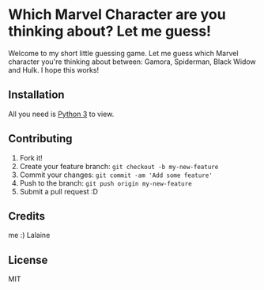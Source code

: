 # Which Marvel Character are you thinking about? Let me guess!

Welcome to my short little guessing game. Let me guess which Marvel character you're thinking about between: Gamora, Spiderman, Black Widow and Hulk. I hope this works!

## Installation

All you need is [Python 3](https://www.python.org/downloads/) to view.

## Contributing

1. Fork it!
2. Create your feature branch: `git checkout -b my-new-feature`
3. Commit your changes: `git commit -am 'Add some feature'`
4. Push to the branch: `git push origin my-new-feature`
5. Submit a pull request :D

## Credits

me :) Lalaine

## License

MIT